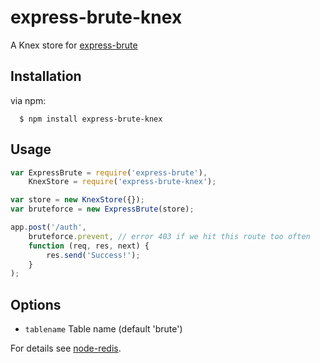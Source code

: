 express-brute-knex
===================
A Knex store for [express-brute](https://github.com/AdamPflug/express-brute)

Installation
------------
  via npm:

      $ npm install express-brute-knex

Usage
-----
``` js
var ExpressBrute = require('express-brute'),
	KnexStore = require('express-brute-knex');

var store = new KnexStore({});
var bruteforce = new ExpressBrute(store);

app.post('/auth',
	bruteforce.prevent, // error 403 if we hit this route too often
	function (req, res, next) {
		res.send('Success!');
	}
);
```

Options
-------
- `tablename`         Table name (default 'brute')


For details see [node-redis](https://github.com/mranney/node_redis).
